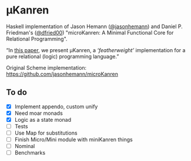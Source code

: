 μKanren
=======
Haskell implementation of Jason Hemann ([@jasonhemann](https://github.com/jasonhemann)) and  Daniel P. Friedman's ([@dfried00](https://github.com/dfried00)) "microKanren: A Minimal Functional Core for Relational Programming".

“In [this paper](http://webyrd.net/scheme-2013/papers/HemannMuKanren2013.pdf), we present μKanren, a _‘featherweight’_ implementation for a pure relational (logic) programming language.”

Original Scheme implementation: https://github.com/jasonhemann/microKanren

To do
-----
- [x] Implement appendo, custom unify
- [x] Need moar monads
- [x] Logic as a state monad
- [ ] Tests
- [ ] Use Map for substitutions
- [ ] Finish Micro/Mini module with miniKanren things
- [ ] Nominal
- [ ] Benchmarks
